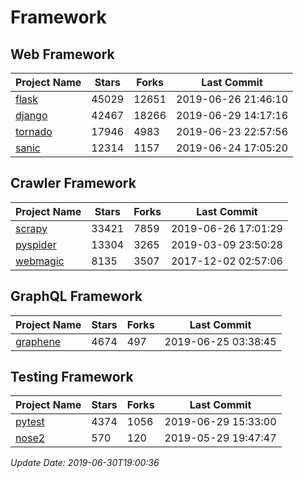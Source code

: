 # Framework

## Web Framework

| Project Name | Stars | Forks | Last Commit |
| ------------ | ----- | ----- | ----------- |
| [flask](https://github.com/pallets/flask) | 45029 | 12651 | 2019-06-26 21:46:10 |
| [django](https://github.com/django/django) | 42467 | 18266 | 2019-06-29 14:17:16 |
| [tornado](https://github.com/tornadoweb/tornado) | 17946 | 4983 | 2019-06-23 22:57:56 |
| [sanic](https://github.com/huge-success/sanic) | 12314 | 1157 | 2019-06-24 17:05:20 |

## Crawler Framework

| Project Name | Stars | Forks | Last Commit |
| ------------ | ----- | ----- | ----------- |
| [scrapy](https://github.com/scrapy/scrapy) | 33421 | 7859 | 2019-06-26 17:01:29 |
| [pyspider](https://github.com/binux/pyspider) | 13304 | 3265 | 2019-03-09 23:50:28 |
| [webmagic](https://github.com/code4craft/webmagic) | 8135 | 3507 | 2017-12-02 02:57:06 |

## GraphQL Framework

| Project Name | Stars | Forks | Last Commit |
| ------------ | ----- | ----- | ----------- |
| [graphene](https://github.com/graphql-python/graphene) | 4674 | 497 | 2019-06-25 03:38:45 |

## Testing Framework

| Project Name | Stars | Forks | Last Commit |
| ------------ | ----- | ----- | ----------- |
| [pytest](https://github.com/pytest-dev/pytest) | 4374 | 1056 | 2019-06-29 15:33:00 |
| [nose2](https://github.com/nose-devs/nose2) | 570 | 120 | 2019-05-29 19:47:47 |

*Update Date: 2019-06-30T19:00:36*